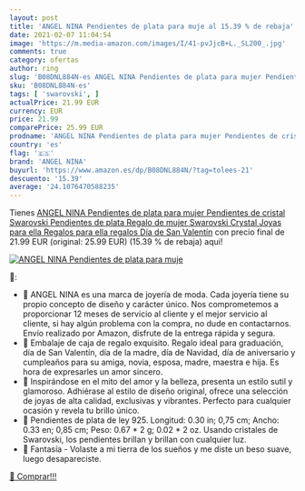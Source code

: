 ```yaml
---
layout: post
title: 'ANGEL NINA Pendientes de plata para muje al 15.39 % de rebaja'
date: 2021-02-07 11:04:54
image: 'https://m.media-amazon.com/images/I/41-pvJjcB+L._SL200_.jpg'
comments: true
category: ofertas
author: ring
slug: 'B08DNL884N-es ANGEL NINA Pendientes de plata para mujer Pendientes de...'
sku: 'B08DNL884N-es'
tags: [ 'swarovski', ]
actualPrice: 21.99 EUR
currency: EUR
price: 21.99
comparePrice: 25.99 EUR
prodname: 'ANGEL NINA Pendientes de plata para mujer Pendientes de cristal Swarovski Pendientes de plata Regalo de mujer Swarovski Crystal Joyas para ella Regalos para ella regalos Día de San Valentín'
country: 'es'
flag: '🇪🇸'
brand: 'ANGEL NINA'
buyurl: 'https://www.amazon.es/dp/B08DNL884N/?tag=tolees-21'
descuento: '15.39'
average: '24.1076470588235'
---
```


Tienes [ANGEL NINA Pendientes de plata para mujer Pendientes de cristal Swarovski Pendientes de plata Regalo de mujer Swarovski Crystal Joyas para ella Regalos para ella regalos Día de San Valentín](https://www.amazon.es/dp/B08DNL884N/?tag=tolees-21) con precio final de  21.99 EUR (original: 25.99 EUR) (15.39 %  de rebaja) aqui!

[![ANGEL NINA Pendientes de plata para muje](https://m.media-amazon.com/images/I/41-pvJjcB+L._SL200_.jpg)](https://www.amazon.es/dp/B08DNL884N/?tag=tolees-21)

🔎:

- 🦋 ANGEL NINA es una marca de joyería de moda. Cada joyería tiene su propio concepto de diseño y carácter único. Nos comprometemos a proporcionar 12 meses de servicio al cliente y el mejor servicio al cliente, si hay algún problema con la compra, no dude en contactarnos. Envío realizado por Amazon, disfrute de la entrega rápida y segura.
- 🦋 Embalaje de caja de regalo exquisito. Regalo ideal para graduación, día de San Valentín, día de la madre, día de Navidad, día de aniversario y cumpleaños para su amiga, novia, esposa, madre, maestra e hija. Es hora de expresarles un amor sincero.
- 🦋 Inspirándose en el mito del amor y la belleza, presenta un estilo sutil y glamoroso. Adhiérase al estilo de diseño original, ofrece una selección de joyas de alta calidad, exclusivas y vibrantes. Perfecto para cualquier ocasión y revela tu brillo único.
- 🦋 Pendientes de plata de ley 925. Longitud: 0.30 in; 0,75 cm; Ancho: 0.33 en; 0,85 cm; Peso: 0.67 * 2 g; 0.02 * 2 oz. Usando cristales de Swarovski, los pendientes brillan y brillan con cualquier luz.
- 🦋 Fantasía - Volaste a mi tierra de los sueños y me diste un beso suave, luego desapareciste.

[🛒 Comprar!!!](https://www.amazon.es/dp/B08DNL884N/?tag=tolees-21)
